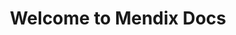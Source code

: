 ---
title: "Welcome to Mendix Docs"
linktitle: "Docs"
url: /
type: landingpage
layout: landingpage
description: Learn how to create, deploy, and manage your app landscape. 
aliases:
    - /docs/index.html
    - /docs/Overview.html
    - /docs/Overview
    - /search.html
    - /search/
cascade:
    - no_list: true
# Main layout template for landing page: docs/layouts/landingpage/landingpage.html
# Other parts are in partials/landingpage
# Root index.html file calls docs/content/en/docs/_index.md content
---